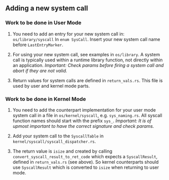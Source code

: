 ## Adding a new system call

### Work to be done in User Mode

1. You need to add an entry for your new system call in: `os/library/syscall`
In `enum SysCall`. Insert your new system call name before `LastEntryMarker`.

2. For using your new system call, see examples in `os/library`. A system call is typically used within a runtime library function, not directly within an application. *Important: Check params before firing a system call and abort if they are not valid.*

3. Return values for system calls are defined in `return_vals.rs`. This file is used by user and kernel mode parts.


### Work to be done in Kernel Mode

1. You need to add the counterpart implementation for your user mode system call in a file in `os/kernel/syscall`, e.g. `sys_naming.rs`. All syscall function names should start with the prefix `sys_`. *Important: It is of upmost important to have the correct signature and check params.* 

2. Add your system call to the `SyscallTable` in `kernel/syscall/syscall_dispatcher.rs`.

3. The return value is `isize` and created by calling `convert_syscall_result_to_ret_code` which expects a `SyscallResult`, defined in `return_vals.rs` (see above). So kernel counterparts should use `SyscallResult` which is converted to `isize` when returning to user mode.

